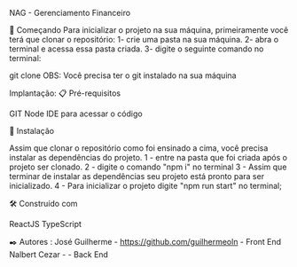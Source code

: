 NAG - Gerenciamento Financeiro

🚀 Começando Para inicializar o projeto na sua máquina, primeiramente você terá que clonar o repositório: 1- crie uma pasta na sua máquina. 2- abra o terminal e acessa essa pasta criada. 3- digite o seguinte comando no terminal:

git clone
OBS: Você precisa ter o git instalado na sua máquina

Implantação: 📋 Pré-requisitos

GIT
Node
IDE para acessar o código

🔧 Instalação

Assim que clonar o repositório como foi ensinado a cima, você precisa instalar as dependências do projeto. 1 - entre na pasta que foi criada após o projeto ser clonado. 2 - digite o comando "npm i" no terminal 3 - Assim que terminar de instalar as dependências seu projeto está pronto para ser inicializado. 4 - Para inicializar o projeto digite "npm run start" no terminal;

🛠️ Construído com

ReactJS
TypeScript

✒️ Autores :
José Guilherme - https://github.com/guilhermeoln - Front End
Nalbert Cezar - - Back End
